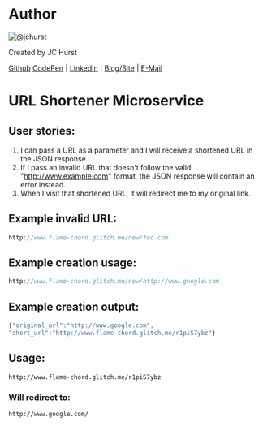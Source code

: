 # Author
![@jchurst](https://avatars0.githubusercontent.com/jchurst?&s=128)

Created by JC Hurst

[Github](https://github.com/jchurst) [CodePen](http://codepen.io/jchurst/) | [LinkedIn](https://www.linkedin.com/in/jchurst) | [Blog/Site](http://hurstcreative.com/) | [E-Mail](mailto:jchurstmail@gmail.com)

# URL Shortener Microservice
## User stories:
1. I can pass a URL as a parameter and I will receive a shortened URL in the JSON response.
2. If I pass an invalid URL that doesn't follow the valid "http://www.example.com" format, the JSON response will contain an error instead.
3. When I visit that shortened URL, it will redirect me to my original link.

## Example invalid URL:

```js
http://www.flame-chord.glitch.me/new/foo.com
```

## Example creation usage:

```js
http://www.flame-chord.glitch.me/new/http://www.google.com
```

## Example creation output:

```js
{"original_url":"http://www.google.com",
"short_url":"http://www.flame-chord.glitch.me/r1piS7ybz"}
```

## Usage:

```
http://www.flame-chord.glitch.me/r1piS7ybz
```

### Will redirect to:

```
http://www.google.com/
```
